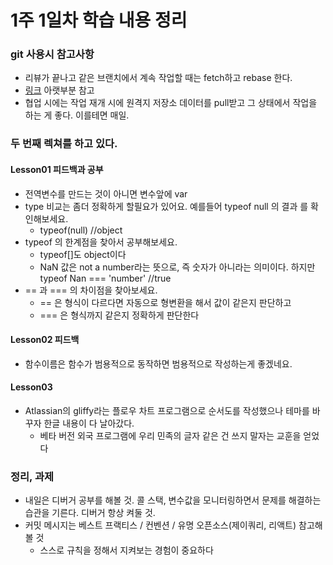 # 1주 1일차 학습 내용 정리
### git 사용시 참고사항
- 리뷰가 끝나고 같은 브랜치에서 계속 작업할 때는 fetch하고 rebase 한다.
- [링크](https://nextstep.camp/courses/-Kv05nt2H14q-C4t92uz/-Kv06ldXtcGnCaO_DikC/lessons/-KwIq-GKWt9xAh6Xgokt) 아랫부분 참고
- 협업 시에는 작업 재개 시에 원격지 저장소 데이터를 pull받고 그 상태에서 작업을 하는 게 좋다. 이를테면 매일.
### 두 번째 렉쳐를 하고 있다.
#### Lesson01 피드백과 공부
- 전역변수를 만드는 것이 아니면 변수앞에 var
- type 비교는 좀더 정확하게 할필요가 있어요. 예를들어 typeof null 의 결과 를 확인해보세요.
	- typeof(null) //object
-	typeof 의 한계점을 찾아서 공부해보세요.
	- typeof[]도 object이다
	- NaN 값은 not a number라는 뜻으로, 즉 숫자가 아니라는 의미이다. 하지만 typeof Nan === 'number' //true
- == 과 === 의 차이점을 찾아보세요.
	- == 은 형식이 다르다면 자동으로 형변환을 해서 값이 같은지 판단하고
	- === 은 형식까지 같은지 정확하게 판단한다
#### Lesson02 피드백
- 함수이름은 함수가 범용적으로 동작하면 범용적으로 작성하는게 좋겠네요.
#### Lesson03
- Atlassian의 gliffy라는 플로우 차트 프로그램으로 순서도를 작성했으나 테마를 바꾸자 한글 내용이 다 날아갔다.
	- 베타 버전 외국 프로그램에 우리 민족의 글자 같은 건 쓰지 말자는 교훈을 얻었다
### 정리, 과제
- 내일은 디버거 공부를 해볼 것. 콜 스택, 변수값을 모니터링하면서 문제를 해결하는 습관을 기른다. 디버거 항상 켜둘 것.
- 커밋 메시지는 베스트 프랙티스 / 컨벤션 / 유명 오픈소스(제이쿼리, 리액트) 참고해볼 것
	- 스스로 규칙을 정해서 지켜보는 경험이 중요하다
